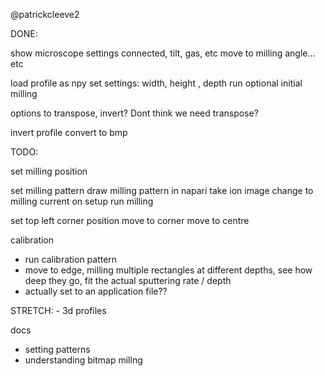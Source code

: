 
@patrickcleeve2

DONE:

show microscope settings
connected, tilt, gas, etc
move to milling angle... etc


load profile as npy
set settings: width, height , depth
run optional initial milling

options to transpose, invert? Dont think we need transpose?

invert profile
convert to bmp

TODO:

set milling position

set milling pattern
draw milling pattern in napari
take ion image
change to milling current on setup 
run milling


set top left corner position
move to corner
move to centre



calibration
- run calibration pattern
- move to edge, milling multiple rectangles at different depths, see how deep they go, fit the actual sputtering rate / depth
- actually set to an application file??


STRETCH: 
    - 3d profiles

docs
- setting patterns
- understanding bitmap millng